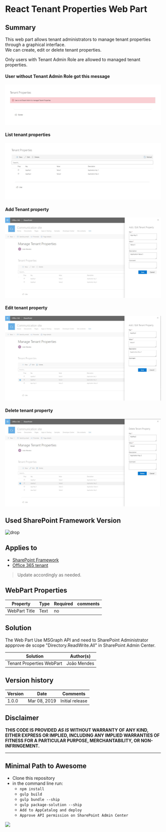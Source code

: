 # React Tenant Properties Web Part

## Summary
This web part allows tenant administrators to manage tenant properties through a graphical interface.  
We can create, edit or delete tenant properties.

Only users with Tenant Admin Role are allowed to managed tenant properties.      
#### User without Tenant Admin Role got this message
![tenant properties](/assets/TenantProperties5.jpg)
#### List tenant properties
![tenant properties](/assets/TenantProperties1.jpg)

#### Add Tenant property
![tenant properties](/assets/TenantProperties2.jpg)

#### Edit tenant property
![tenant properties](/assets/TenantProperties3.jpg)

#### Delete tenant property
![tenant properties](/assets/TenantProperties4.jpg)



## Used SharePoint Framework Version 
![drop](https://img.shields.io/badge/version-GA-green.svg)

## Applies to

* [SharePoint Framework](https:/dev.office.com/sharepoint)
* [Office 365 tenant](https://dev.office.com/sharepoint/docs/spfx/set-up-your-development-environment)

> Update accordingly as needed.

## WebPart Properties
 
Property |Type|Required| comments
--------------------|----|--------|----------
WebPart Title| Text| no|
 

## Solution
The Web Part Use MSGraph API and need to SharePoint Administrator appprove de scope "Directory.ReadWrite.All" in SharePoint Admin Center.

Solution|Author(s)
--------|---------
Tenant Properties WebPart|João Mendes

## Version history

Version|Date|Comments
-------|----|--------
1.0.0|Mar 08, 2019|Initial release

## Disclaimer
**THIS CODE IS PROVIDED *AS IS* WITHOUT WARRANTY OF ANY KIND, EITHER EXPRESS OR IMPLIED, INCLUDING ANY IMPLIED WARRANTIES OF FITNESS FOR A PARTICULAR PURPOSE, MERCHANTABILITY, OR NON-INFRINGEMENT.**

---

## Minimal Path to Awesome

- Clone this repository
- in the command line run:
  - `npm install`
  - `gulp build`
  - `gulp bundle --ship`
  - `gulp package-solution --ship`
  - `Add to AppCatalog and deploy`
  - `Approve API permission on SharePoint Admin Center`




<img src="https://telemetry.sharepointpnp.com/sp-dev-fx-webparts/samples/readme-template" />
